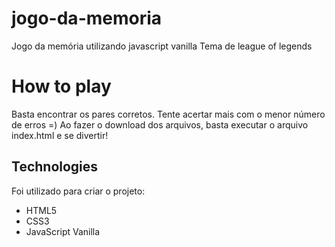 # jogo-da-memoria
Jogo da memória utilizando javascript vanilla
Tema de league of legends

# How to play
Basta encontrar os pares corretos. Tente acertar mais com o menor número de erros =)
Ao fazer o download dos arquivos, basta executar o arquivo index.html e se divertir!

## Technologies
Foi utilizado para criar o projeto:
- HTML5
- CSS3
- JavaScript Vanilla

